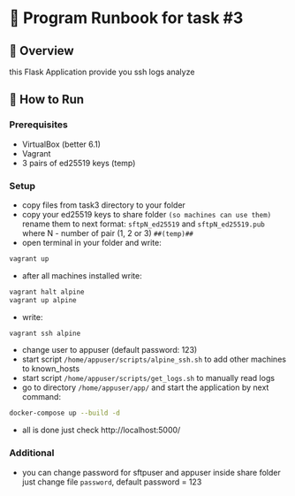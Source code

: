
# 📘 Program Runbook for task #3

## 🧩 Overview
this Flask Application provide you ssh logs analyze

## 🚀 How to Run

### Prerequisites
- VirtualBox (better 6.1)
- Vagrant
- 3 pairs of ed25519 keys (temp)

### Setup
- copy files from task3 directory to your folder
- copy your ed25519 keys to share folder `(so machines can use them)` rename them to next format: `sftpN_ed25519` and `sftpN_ed25519.pub` where N - number of pair (1, 2 or 3)  `##(temp)##`
- open terminal in your folder and write:
```bash
vagrant up
```
- after all machines installed write:
```bash
vagrant halt alpine
vagrant up alpine
```
- write:
``` bash
vagrant ssh alpine
```
- change user to appuser (default password: 123)
- start script `/home/appuser/scripts/alpine_ssh.sh` to add other machines to known_hosts
- start script `/home/appuser/scripts/get_logs.sh` to manually read logs
- go to directory `/home/appuser/app/` and start the application by next command:
```bash
docker-compose up --build -d
```
- all is done just check http://localhost:5000/
### Additional
- you can change password for sftpuser and appuser inside share folder just change file `password`, default password = 123
